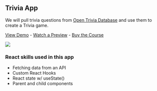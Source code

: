 ## Trivia App

We will pull trivia questions from [Open Trivia Database](https://opentdb.com) and use them to create a Trivia game.

[View Demo](https://qlb3o.csb.app/) - [Watch a Preview](https://learn.chrisoncode.io/courses/10-react-apps-series-a/348626-07-trivia/992056-00-trivia-preview) - [Buy the Course](https://MakeReactApps.com/?utm_source=github.com&utm_medium=readme)

[![](https://scotch-res.cloudinary.com/video/upload/vs_50,dl_200,e_loop/v1592352066/07_-_trivia_s5dp85.gif)](https://learn.chrisoncode.io/courses/10-react-apps-series-a/348626-07-trivia/992056-00-trivia-preview)

### React skills used in this app

- Fetching data from an API
- Custom React Hooks
- React state w/ useState()
- Parent and child components
